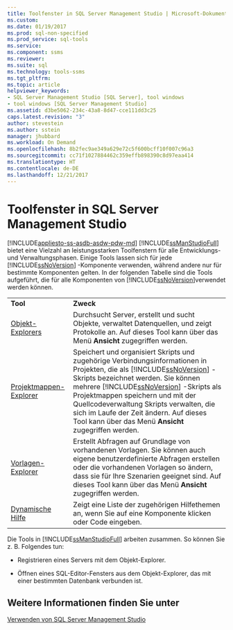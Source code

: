 ```yaml
---
title: Toolfenster in SQL Server Management Studio | Microsoft-Dokumentation
ms.custom: 
ms.date: 01/19/2017
ms.prod: sql-non-specified
ms.prod_service: sql-tools
ms.service: 
ms.component: ssms
ms.reviewer: 
ms.suite: sql
ms.technology: tools-ssms
ms.tgt_pltfrm: 
ms.topic: article
helpviewer_keywords:
- SQL Server Management Studio [SQL Server], tool windows
- tool windows [SQL Server Management Studio]
ms.assetid: d3be5062-234c-43a8-8d47-cce111dd3c25
caps.latest.revision: "3"
author: stevestein
ms.author: sstein
manager: jhubbard
ms.workload: On Demand
ms.openlocfilehash: 8b2fec9ae349a629e72c5f600bcff10f007c96a3
ms.sourcegitcommit: cc71f1027884462c359effb898390c8d97eaa414
ms.translationtype: HT
ms.contentlocale: de-DE
ms.lasthandoff: 12/21/2017
---
```

# <a name="tool-windows-in-sql-server-management-studio"></a>Toolfenster in SQL Server Management Studio
[!INCLUDE[appliesto-ss-asdb-asdw-pdw-md](../includes/appliesto-ss-asdb-asdw-pdw-md.md)]
[!INCLUDE[ssManStudioFull](../includes/ssmanstudiofull_md.md)] bietet eine Vielzahl an leistungsstarken Toolfenstern für alle Entwicklungs- und Verwaltungsphasen. Einige Tools lassen sich für jede [!INCLUDE[ssNoVersion](../includes/ssnoversion_md.md)] -Komponente verwenden, während andere nur für bestimmte Komponenten gelten. In der folgenden Tabelle sind die Tools aufgeführt, die für alle Komponenten von [!INCLUDE[ssNoVersion](../includes/ssnoversion_md.md)]verwendet werden können.  
  
|||  
|-|-|  
|**Tool**|**Zweck**|  
|[Objekt-Explorers](../ssms/object/object-explorer.md)|Durchsucht Server, erstellt und sucht Objekte, verwaltet Datenquellen, und zeigt Protokolle an. Auf dieses Tool kann über das Menü **Ansicht** zugegriffen werden.|  
|[Projektmappen-Explorer](../ssms/solution/solution-explorer.md)|Speichert und organisiert Skripts und zugehörige Verbindungsinformationen in Projekten, die als [!INCLUDE[ssNoVersion](../includes/ssnoversion_md.md)] -Skripts bezeichnet werden. Sie können mehrere [!INCLUDE[ssNoVersion](../includes/ssnoversion_md.md)] -Skripts als Projektmappen speichern und mit der Quellcodeverwaltung Skripts verwalten, die sich im Laufe der Zeit ändern. Auf dieses Tool kann über das Menü **Ansicht** zugegriffen werden.|  
|[Vorlagen-Explorer](../ssms/template/template-explorer.md)|Erstellt Abfragen auf Grundlage von vorhandenen Vorlagen. Sie können auch eigene benutzerdefinierte Abfragen erstellen oder die vorhandenen Vorlagen so ändern, dass sie für Ihre Szenarien geeignet sind. Auf dieses Tool kann über das Menü **Ansicht** zugegriffen werden.|  
|[Dynamische Hilfe](../ssms/user-assistance-in-sql-server-management-studio.md)|Zeigt eine Liste der zugehörigen Hilfethemen an, wenn Sie auf eine Komponente klicken oder Code eingeben.|  
  
Die Tools in [!INCLUDE[ssManStudioFull](../includes/ssmanstudiofull_md.md)] arbeiten zusammen. So können Sie z. B. Folgendes tun:  
  
-   Registrieren eines Servers mit dem Objekt-Explorer.  
  
-   Öffnen eines SQL-Editor-Fensters aus dem Objekt-Explorer, das mit einer bestimmten Datenbank verbunden ist.  
  
## <a name="see-also"></a>Weitere Informationen finden Sie unter  
[Verwenden von SQL Server Management Studio](../ssms/use-sql-server-management-studio.md)  
  
